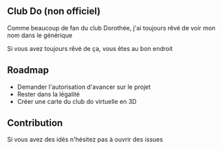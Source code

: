 ## Club Do (non officiel)

Comme beaucoup de fan du club Dorothée, j'ai toujours rêvé de voir mon nom dans le générique

Si vous avez toujours rêvé de ça, vous êtes au bon endroit

## Roadmap

- Demander l'autorisation d'avancer sur le projet
- Rester dans la légalité
- Créer une carte du club do virtuelle en 3D

## Contribution

Si vous avez des idés n'hésitez pas à ouvrir des issues
